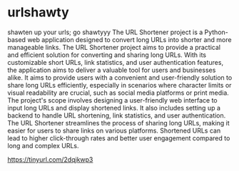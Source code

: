 # urlshawty
shawten up your urls; go shawtyyy 
The URL Shortener project is a Python-based web application designed to convert long URLs into shorter and more manageable links.
The URL Shortener project aims to provide a practical and efficient solution for converting and sharing long URLs.
With its customizable short URLs, link statistics, and user authentication features, the application aims to deliver a valuable tool for users and businesses alike.
It aims to provide users with a convenient and user-friendly solution to share long URLs efficiently, especially in scenarios where character limits or visual readability are crucial, such as social media platforms or print media.
The project's scope involves designing a user-friendly web interface to input long URLs and display shortened links. 
It also includes setting up a backend to handle URL shortening, link statistics, and user authentication. 
The URL Shortener streamlines the process of sharing long URLs, making it easier for users to share links on various platforms.
Shortened URLs can lead to higher click-through rates and better user engagement compared to long and complex URLs.

https://tinyurl.com/2dqjkwp3

